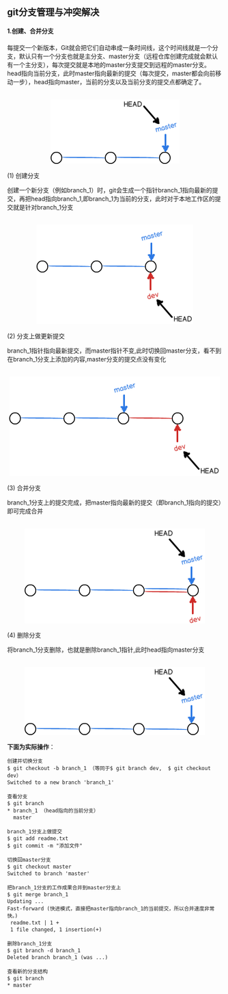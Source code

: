 ## git分支管理与冲突解决

#### 1.创建、合并分支

每提交一个新版本，Git就会把它们自动串成一条时间线，这个时间线就是一个分支，默认只有一个分支也就是主分支、master分支（远程仓库创建完成就会默认有一个主分支），每次提交就是本地的master分支提交到远程的master分支。head指向当前分支，此时master指向最新的提交（每次提交，master都会向前移动一步），head指向master，当前的分支以及当前分支的提交点都确定了。

<p align="center">
    <br/>
    <img src="./git-img/branch1.png">
    <br/>
</p>

(1)  创建分支

创建一个新分支（例如branch_1）时，git会生成一个指针branch_1指向最新的提交，再把head指向branch_1,即branch_1为当前的分支，此时对于本地工作区的提交就是针对branch_1分支

<p align="center">
    <br/>
    <img src="./git-img/branch2.png">
    <br/>
</p>


(2)  分支上做更新提交

branch_1指针指向最新提交，而master指针不变,此时切换回master分支，看不到在branch_1分支上添加的内容,master分支的提交点没有变化

<p align="center">
    <br/>
    <img src="./git-img/branch3.png">
    <br/>
</p>


(3)  合并分支

branch_1分支上的提交完成，把master指向最新的提交（即branch_1指向的提交）即可完成合并

<p align="center">
    <br/>
    <img src="./git-img/branch4.png">
    <br/>
</p>


(4)  删除分支

将branch_1分支删除，也就是删除branch_1指针,此时head指向master分支


<p align="center">
    <br/>
    <img src="./git-img/branch5.png">
    <br/>
</p>



**下面为实际操作**：

```shell
创建并切换分支
$ git checkout -b branch_1 （等同于$ git branch dev,  $ git checkout dev）
Switched to a new branch 'branch_1'

查看分支
$ git branch
* branch_1 （head指向的当前分支）
  master
 
branch_1分支上做提交
$ git add readme.txt 
$ git commit -m "添加文件"

切换回master分支
$ git checkout master
Switched to branch 'master'

把branch_1分支的工作成果合并到master分支上
$ git merge branch_1
Updating ...
Fast-forward (快进模式，直接把master指向branch_1的当前提交，所以合并速度非常快。)
 readme.txt | 1 +
 1 file changed, 1 insertion(+)

删除branch_1分支
$ git branch -d branch_1
Deleted branch branch_1 (was ...)

查看新的分支结构
$ git branch
* master
  
```

